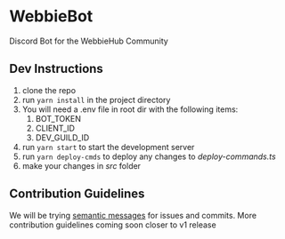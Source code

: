 # WebbieBot
Discord Bot for the WebbieHub Community

## Dev Instructions
1. clone the repo
1. run `yarn install` in the project directory
1. You will need a .env file in root dir with the following items:
    1. BOT_TOKEN
    1. CLIENT_ID
    1. DEV_GUILD_ID
1. run `yarn start` to start the development server
1. run `yarn deploy-cmds` to deploy any changes to
*deploy-commands.ts*
1. make your changes in *src* folder

## Contribution Guidelines
We will be trying [semantic messages](https://gist.github.com/joshbuchea/6f47e86d2510bce28f8e7f42ae84c716) for issues and commits. More contribution guidelines coming soon closer to v1 release

